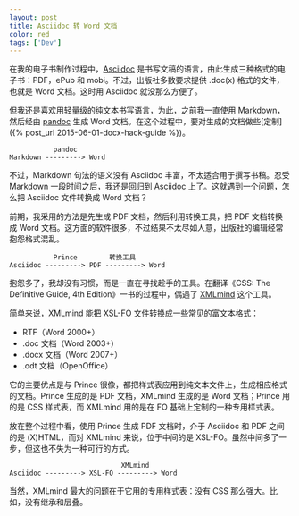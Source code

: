 ```yaml
---
layout: post
title: Asciidoc 转 Word 文档
color: red
tags: ['Dev']
---
```


在我的电子书制作过程中，[Asciidoc](http://www.methods.co.nz/asciidoc/) 是书写文稿的语言，由此生成三种格式的电子书：PDF，ePub 和 mobi。不过，出版社多数要求提供 .doc(x) 格式的文件，也就是 Word 文档。这时用 Asciidoc 就没那么方便了。

但我还是喜欢用轻量级的纯文本书写语言，为此，之前我一直使用 Markdown，然后经由 [pandoc](https://pandoc.org) 生成 Word 文档。在这个过程中，要对生成的文档做些[定制]({% post_url 2015-06-01-docx-hack-guide %})。

```
           pandoc
Markdown ---------> Word
```

不过，Markdown 句法的语义没有 Asciidoc 丰富，不太适合用于撰写书稿。忍受 Markdown 一段时间之后，我还是回归到 Asciidoc 上了。这就遇到一个问题，怎么把 Asciidoc 文件转换成 Word 文档？

前期，我采用的方法是先生成 PDF 文档，然后利用转换工具，把 PDF 文档转换成 Word 文档。这方面的软件很多，不过结果不太尽如人意，出版社的编辑经常抱怨格式混乱。

```
           Prince        转换工具
Asciidoc ---------> PDF ---------> Word
```

抱怨多了，我却没有习惯，而是一直在寻找趁手的工具。在翻译《CSS: The Definitive Guide, 4th Edition》一书的过程中，偶遇了 [XMLmind](http://www.xmlmind.com/foconverter/) 这个工具。

简单来说，XMLmind 能把 [XSL-FO](https://www.w3.org/TR/2001/REC-xsl-20011015/) 文件转换成一些常见的富文本格式：

- RTF（Word 2000+）
- .doc 文档（Word 2003+）
- .docx 文档（Word 2007+）
- .odt 文档（OpenOffice）

它的主要优点是与 Prince 很像，都把样式表应用到纯文本文件上，生成相应格式的文档。Prince 生成的是 PDF 文档，XMLmind 生成的是 Word 文档；Prince 用的是 CSS 样式表，而 XMLmind 用的是在 FO 基础上定制的一种专用样式表。

放在整个过程中看，使用 Prince 生成 PDF 文档时，介于 Asciidoc 和 PDF 之间的是 (X)HTML，而对 XMLmind 来说，位于中间的是 XSL-FO。虽然中间多了一步，但这也不失为一种可行的方式。

```
                            XMLmind
Asciidoc ---------> XSL-FO ---------> Word
```

当然，XMLmind 最大的问题在于它用的专用样式表：没有 CSS 那么强大。比如，没有继承和层叠。
